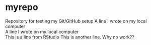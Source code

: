 # myrepo
Repository for testing my Git/GitHub setup
A line I wrote on my local computer  
A line I wrote on my local computer  
This is a line from RStudio
This is another line. Why no work??